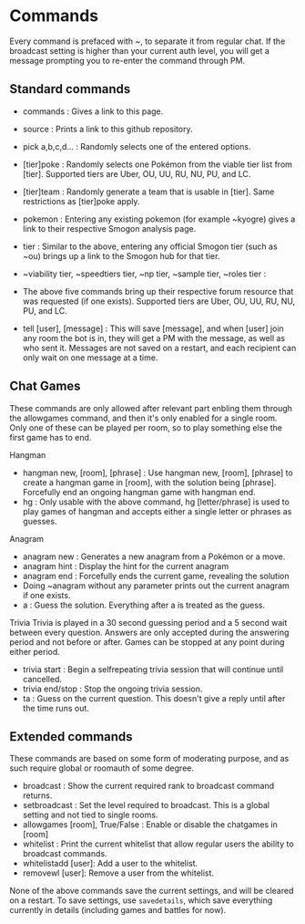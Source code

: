 Commands
========

Every command is prefaced with ~, to separate it from regular chat. If the broadcast setting is
higher than your current auth level, you will get a message prompting you to re-enter the command through PM.

Standard commands
-----------------

- commands : Gives a link to this page.
- source : Prints a link to this github repository.
- pick a,b,c,d... : Randomly selects one of the entered options.

- [tier]poke : Randomly selects one Pokémon from the viable tier list from [tier]. Supported tiers are Uber, OU, UU, RU, NU, PU, and LC. 
- [tier]team : Randomly generate a team that is usable in [tier]. Same restrictions as [tier]poke apply.
- pokemon : Entering any existing pokemon (for example ~kyogre) gives a link to their respective Smogon analysis page.
- tier : Similar to the above, entering any official Smogon tier (such as ~ou) brings up a link to the Smogon hub for that tier.

- ~viability tier, ~speedtiers tier, ~np tier, ~sample tier, ~roles tier :
- The above five commands bring up their respective forum resource that was requested (if one exists). Supported tiers are Uber, OU, UU, RU, NU, PU, and LC.

- tell [user], [message] : This will save [message], and when [user] join any room the bot is in, they will get a PM with the message, as well as who sent it. Messages are not saved on a restart, and each recipient can only wait on one message at a time.

Chat Games
----------
These commands are only allowed after relevant part enbling them through the allowgames command, and then it's only enabled for a single room. Only one of these can be played per room, so to play something else the first game has to end.

Hangman
- hangman new, [room], [phrase] : Use hangman new, [room], [phrase] to create a hangman game in [room], with the solution being [phrase]. Forcefully end an ongoing hangman game with hangman end.
- hg : Only usable with the above command, hg [letter/phrase] is used to play games of hangman and accepts either a single letter or phrases as guesses.

Anagram
- anagram new : Generates a new anagram from a Pokémon or a move.
- anagram hint : Display the hint for the current anagram
- anagram end : Forcefully ends the current game, revealing the solution
- Doing ~anagram without any parameter prints out the current anagram if one exists.
- a : Guess the solution. Everything after a is treated as the guess.

Trivia
Trivia is played in a 30 second guessing period and a 5 second wait between every question. Answers are only accepted during the answering period
and not before or after. Games can be stopped at any point during either period.
- trivia start : Begin a selfrepeating trivia session that will continue until cancelled.
- trivia end/stop : Stop the ongoing trivia session.
- ta : Guess on the current question. This doesn't give a reply until after the time runs out.

Extended commands
-----------------

These commands are based on some form of moderating purpose,
and as such require global or roomauth of some degree.

- broadcast : Show the current required rank to broadcast command returns.
- setbroadcast : Set the level required to broadcast. This is a global setting and not tied to single rooms.
- allowgames [room], True/False : Enable or disable the chatgames in [room]
- whitelist : Print the current whitelist that allow regular users the ability to broadcast commands.
- whitelistadd [user]: Add a user to the whitelist.
- removewl [user]: Remove a user from the whitelist.

None of the above commands save the current settings, and will be cleared on a restart. To save settings, use `savedetails`, which save everything currently in details (including games and battles for now).
